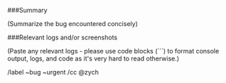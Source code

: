 ###Summary

(Summarize the bug encountered concisely)


###Relevant logs and/or screenshots

(Paste any relevant logs - please use code blocks (```) to format console output,
logs, and code as it's very hard to read otherwise.)


/label ~bug ~urgent
/cc @zych